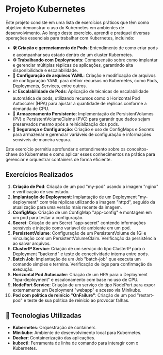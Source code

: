 #  Projeto Kubernetes

Este projeto consiste em uma lista de exercícios práticos que têm como objetivo demonstrar o uso do Kubernetes em ambientes de desenvolvimento. Ao longo deste exercício, aprendi e pratiquei diversas operações essenciais para trabalhar com Kubernetes, incluindo:

- **🛠 Criação e gerenciamento de Pods**: Entendimento de como criar pods e acompanhar seu estado dentro de um cluster Kubernetes.
- **⚙️ Trabalhando com Deployments**: Compreensão sobre como implantar e gerenciar múltiplas réplicas de aplicações, garantindo alta disponibilidade e escalabilidade.
- **📜 Configuração de arquivos YAML**: Criação e modificação de arquivos de configuração YAML para definir recursos no Kubernetes, como Pods, Deployments, Services, entre outros.
- **📈 Escalabilidade de Pods**: Aplicação de técnicas de escalabilidade automática de pods, utilizando recursos como o Horizontal Pod Autoscaler (HPA) para ajustar a quantidade de réplicas conforme a demanda de CPU.
- **💾 Armazenamento Persistente**: Implementação de PersistentVolumes (PV) e PersistentVolumeClaims (PVC) para garantir que dados sejam preservados mesmo após a reinicialização dos pods.
- **🔐 Segurança e Configuração**: Criação e uso de ConfigMaps e Secrets para armazenar e gerenciar variáveis de configuração e informações sensíveis de maneira segura.

Este exercício permitiu aprofundar o entendimento sobre os conceitos-chave do Kubernetes e como aplicar esses conhecimentos na prática para gerenciar e orquestrar containers de forma eficiente.

##  Exercícios Realizados

1. **Criação de Pod**: Criação de um pod "my-pod" usando a imagem "nginx" e verificação de seu estado.
2. **Implantação de Deployment**: Implantação de um Deployment "my-deployment" com três réplicas utilizando a imagem "httpd", seguido da atualização para uma versão mais recente da imagem.
3. **ConfigMap**: Criação de um ConfigMap "app-config" e montagem em um pod para testar a configuração.
4. **Secret**: Criação de um Secret "app-secret" contendo informações sensíveis e injeção como variável de ambiente em um pod.
5. **PersistentVolume**: Configuração de um PersistentVolume de 1Gi e vinculação com um PersistentVolumeClaim. Verificação da persistência ao salvar arquivos.
6. **ClusterIP Service**: Criação de um serviço do tipo ClusterIP para o Deployment "backend" e teste de conectividade interna entre pods.
7. **Batch Job**: Implantação de um Job "batch-job" que executa um comando simples e termina. Verificação de logs para confirmação da execução.
8. **Horizontal Pod Autoscaler**: Criação de um HPA para o Deployment "hpa-deployment" e escalonamento com base no uso de CPU.
9. **NodePort Service**: Criação de um serviço do tipo NodePort para expor externamente um Deployment "webapp" e acesso via Minikube.
10. **Pod com política de reinício "OnFailure"**: Criação de um pod "restart-pod" e teste de sua política de reinício ao provocar falhas.

## 🔧 Tecnologias Utilizadas

- **Kubernetes**: Orquestração de containers.
- **Minikube**: Ambiente de desenvolvimento local para Kubernetes.
- **Docker**: Containerização das aplicações.
- **kubectl**: Ferramenta de linha de comando para interagir com o Kubernetes.
